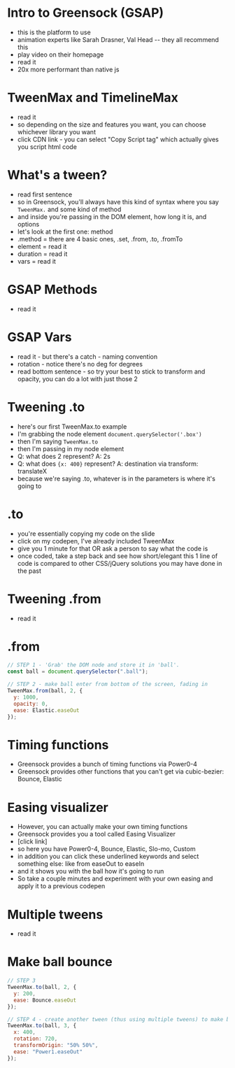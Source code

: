 # Intro to Greensock (GSAP)

- this is the platform to use
- animation experts like Sarah Drasner, Val Head -- they all recommend this
- play video on their homepage
- read it
- 20x more performant than native js

# TweenMax and TimelineMax

- read it
- so depending on the size and features you want, you can choose whichever library you want
- click CDN link - you can select "Copy Script tag" which actually gives you script html code

# What's a tween?

- read first sentence
- so in Greensock, you'll always have this kind of syntax where you say `TweenMax.` and some kind of method
- and inside you're passing in the DOM element, how long it is, and options
- let's look at the first one: method
- .method = there are 4 basic ones, .set, .from, .to, .fromTo
- element = read it
- duration = read it
- vars = read it

# GSAP Methods

- read it

# GSAP Vars

- read it - but there's a catch - naming convention
- rotation - notice there's no deg for degrees
- read bottom sentence - so try your best to stick to transform and opacity, you can do a lot with just those 2

# Tweening .to

- here's our first TweenMax.to example
- I'm grabbing the node element `document.querySelector('.box')`
- then I'm saying `TweenMax.to`
- then I'm passing in my node element
- Q: what does 2 represent? A: 2s
- Q: what does `{x: 400}` represent? A: destination via transform: translateX
- because we're saying .to, whatever is in the parameters is where it's going to

# .to

- you're essentially copying my code on the slide
- click on my codepen, I've already included TweenMax
- give you 1 minute for that OR ask a person to say what the code is
- once coded, take a step back and see how short/elegant this 1 line of code is compared to other CSS/jQuery solutions you may have done in the past

# Tweening .from

- read it

# .from

```js
// STEP 1 - 'Grab' the DOM node and store it in 'ball'.
const ball = document.querySelector(".ball");

// STEP 2 - make ball enter from bottom of the screen, fading in
TweenMax.from(ball, 2, {
  y: 1000,
  opacity: 0,
  ease: Elastic.easeOut
});
```

# Timing functions

- Greensock provides a bunch of timing functions via Power0-4
- Greensock provides other functions that you can't get via cubic-bezier: Bounce, Elastic

# Easing visualizer

- However, you can actually make your own timing functions
- Greensock provides you a tool called Easing Visualizer
- [click link]
- so here you have Power0-4, Bounce, Elastic, Slo-mo, Custom
- in addition you can click these underlined keywords and select something else: like from easeOut to easeIn
- and it shows you with the ball how it's going to run
- So take a couple minutes and experiment with your own easing and apply it to a previous codepen

# Multiple tweens

- read it

# Make ball bounce

```js
// STEP 3
TweenMax.to(ball, 2, {
  y: 200,
  ease: Bounce.easeOut
});

// STEP 4 - create another tween (thus using multiple tweens) to make ball bounce down and across all while rotating
TweenMax.to(ball, 3, {
  x: 400,
  rotation: 720,
  transformOrigin: "50% 50%",
  ease: "Power1.easeOut"
});
```
